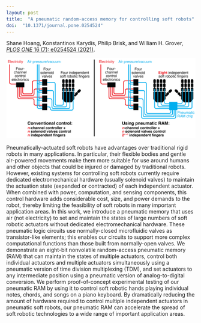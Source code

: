 ```yaml
---
layout: post
title:  "A pneumatic random-access memory for controlling soft robots"
doi:  "10.1371/journal.pone.0254524"
---
```


Shane Hoang, Konstantinos Karydis, Philip Brisk, and William H. Grover, 
[*PLOS ONE* 16 (7): e0254524 (2021)](https://journals.plos.org/plosone/article?id=10.1371/journal.pone.0254524).

<img src="/assets/pneumatic-ram-chip.png">

Pneumatically-actuated soft robots have advantages over traditional rigid robots in many applications. In particular, their flexible bodies and gentle air-powered movements make them more suitable for use around humans and other objects that could be injured or damaged by traditional robots. However, existing systems for controlling soft robots currently require dedicated electromechanical hardware (usually solenoid valves) to maintain the actuation state (expanded or contracted) of each independent actuator. When combined with power, computation, and sensing components, this control hardware adds considerable cost, size, and power demands to the robot, thereby limiting the feasibility of soft robots in many important application areas. In this work, we introduce a pneumatic memory that uses air (not electricity) to set and maintain the states of large numbers of soft robotic actuators without dedicated electromechanical hardware. These pneumatic logic circuits use normally-closed microfluidic valves as transistor-like elements; this enables our circuits to support more complex computational functions than those built from normally-open valves. We demonstrate an eight-bit nonvolatile random-access pneumatic memory (RAM) that can maintain the states of multiple actuators, control both individual actuators and multiple actuators simultaneously using a pneumatic version of time division multiplexing (TDM), and set actuators to any intermediate position using a pneumatic version of analog-to-digital conversion. We perform proof-of-concept experimental testing of our pneumatic RAM by using it to control soft robotic hands playing individual notes, chords, and songs on a piano keyboard. By dramatically reducing the amount of hardware required to control multiple independent actuators in pneumatic soft robots, our pneumatic RAM can accelerate the spread of soft robotic technologies to a wide range of important application areas.

